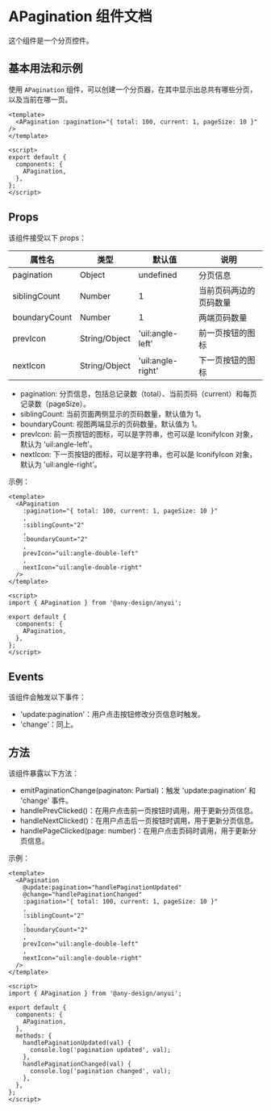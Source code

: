 # APagination 组件文档

这个组件是一个分页控件。

## 基本用法和示例

使用 `APagination` 组件，可以创建一个分页器，在其中显示出总共有哪些分页，以及当前在哪一页。

```vue
<template>
  <APagination :pagination="{ total: 100, current: 1, pageSize: 10 }" />
</template>

<script>
export default {
  components: {
    APagination,
  },
};
</script>
```

## Props

该组件接受以下 props：

| 属性名        | 类型          | 默认值            | 说明                   |
| ------------- | ------------- | ----------------- | ---------------------- |
| pagination    | Object        | undefined         | 分页信息               |
| siblingCount  | Number        | 1                 | 当前页码两边的页码数量 |
| boundaryCount | Number        | 1                 | 两端页码数量           |
| prevIcon      | String/Object | 'uil:angle-left'  | 前一页按钮的图标       |
| nextIcon      | String/Object | 'uil:angle-right' | 下一页按钮的图标       |

- pagination: 分页信息，包括总记录数（total）、当前页码（current）和每页记录数（pageSize）。
- siblingCount: 当前页面两侧显示的页码数量，默认值为 1。
- boundaryCount: 视图两端显示的页码数量，默认值为 1。
- prevIcon: 前一页按钮的图标，可以是字符串，也可以是 IconifyIcon 对象，默认为 'uil:angle-left'。
- nextIcon: 下一页按钮的图标，可以是字符串，也可以是 IconifyIcon 对象，默认为 'uil:angle-right'。

示例：

```vue
<template>
  <APagination
    :pagination="{ total: 100, current: 1, pageSize: 10 }"
    ,
    :siblingCount="2"
    ,
    :boundaryCount="2"
    ,
    prevIcon="uil:angle-double-left"
    ,
    nextIcon="uil:angle-double-right"
  />
</template>

<script>
import { APagination } from '@any-design/anyui';

export default {
  components: {
    APagination,
  },
};
</script>
```

## Events

该组件会触发以下事件：

- 'update:pagination'：用户点击按钮修改分页信息时触发。
- 'change'：同上。

## 方法

该组件暴露以下方法：

- emitPaginationChange(paginaton: Partial<PaginationMeta>)：触发 'update:pagination' 和 'change' 事件。
- handlePrevClicked()：在用户点击前一页按钮时调用，用于更新分页信息。
- handleNextClicked()：在用户点击后一页按钮时调用，用于更新分页信息。
- handlePageClicked(page: number)：在用户点击页码时调用，用于更新分页信息。

示例：

```vue
<template>
  <APagination
    @update:pagination="handlePaginationUpdated"
    @change="handlePaginationChanged"
    :pagination="{ total: 100, current: 1, pageSize: 10 }"
    ,
    :siblingCount="2"
    ,
    :boundaryCount="2"
    ,
    prevIcon="uil:angle-double-left"
    ,
    nextIcon="uil:angle-double-right"
  />
</template>

<script>
import { APagination } from '@any-design/anyui';

export default {
  components: {
    APagination,
  },
  methods: {
    handlePaginationUpdated(val) {
      console.log('pagination updated', val);
    },
    handlePaginationChanged(val) {
      console.log('pagination changed', val);
    },
  },
};
</script>
```
